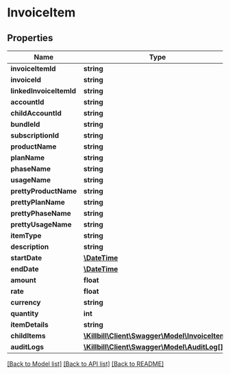 # InvoiceItem

## Properties
Name | Type | Description | Notes
------------ | ------------- | ------------- | -------------
**invoiceItemId** | **string** |  | 
**invoiceId** | **string** |  | [optional] 
**linkedInvoiceItemId** | **string** |  | [optional] 
**accountId** | **string** |  | 
**childAccountId** | **string** |  | [optional] 
**bundleId** | **string** |  | [optional] 
**subscriptionId** | **string** |  | [optional] 
**productName** | **string** |  | [optional] 
**planName** | **string** |  | [optional] 
**phaseName** | **string** |  | [optional] 
**usageName** | **string** |  | [optional] 
**prettyProductName** | **string** |  | [optional] 
**prettyPlanName** | **string** |  | [optional] 
**prettyPhaseName** | **string** |  | [optional] 
**prettyUsageName** | **string** |  | [optional] 
**itemType** | **string** |  | [optional] 
**description** | **string** |  | [optional] 
**startDate** | [**\DateTime**](\DateTime.md) |  | [optional] 
**endDate** | [**\DateTime**](\DateTime.md) |  | [optional] 
**amount** | **float** |  | [optional] 
**rate** | **float** |  | [optional] 
**currency** | **string** |  | [optional] 
**quantity** | **int** |  | [optional] 
**itemDetails** | **string** |  | [optional] 
**childItems** | [**\Killbill\Client\Swagger\Model\InvoiceItem[]**](InvoiceItem.md) |  | [optional] 
**auditLogs** | [**\Killbill\Client\Swagger\Model\AuditLog[]**](AuditLog.md) |  | [optional] 

[[Back to Model list]](../../README.md#documentation-for-models) [[Back to API list]](../../README.md#documentation-for-api-endpoints) [[Back to README]](../../README.md)

